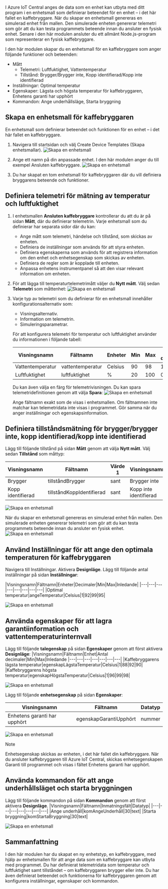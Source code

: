 I Azure IoT Central anges de data som en enhet kan utbyta med ditt program i en enhetsmall som definierar beteendet för en enhet – i det här fallet en kaffebryggare. När du skapar en enhetsmall genereras en simulerad enhet från mallen. Den simulerade enheten genererar telemetri som gör att du kan testa programmets beteende innan du ansluter en fysisk enhet. Senare i den här modulen ansluter du ett allmänt Node.js-program som representerar en fysisk kaffebryggare. 

I den här modulen skapar du en enhetsmall för en kaffebryggare som anger följande funktioner och beteenden:
* Mått 
    * Telemetri: Luftfuktighet, Vattentemperatur
    * Tillstånd: Brygger/Brygger inte, Kopp identifierad/Kopp inte identifierad
* Inställningar: Optimal temperatur
* Egenskaper: Lägsta och högsta temperatur för kaffebryggaren, Enhetens garanti har upphört
* Kommandon: Ange underhållsläge, Starta bryggning


## <a name="create-a-device-template-for-the-coffee-maker"></a>Skapa en enhetsmall för kaffebryggaren
En enhetsmall som definierar beteendet och funktionen för en enhet – i det här fallet en kaffebryggare.

1. Navigera till startsidan och välj Create Device Templates (Skapa enhetsmallar).
![Skapa en enhetsmall](../images/2-device-template-a1.png)

1. Ange ett namn på din anpassade enhet. I den här modulen anger du till exempel Ansluten kaffebryggare.
![Skapa en enhetsmall](../images/2-device-template-a2.png)
 
1. Du har skapat en tom enhetsmall för kaffebryggaren där du vill definiera bryggarens beteende och funktioner. 

## <a name="define-telemetry-measurement-temperature-and-humidity"></a>Definiera telemetri för mätning av temperatur och luftfuktighet
1.  I enhetsmallen **Ansluten kaffebryggare** kontrollerar du att du är på sidan **Mått**, där du definierar telemetrin. Varje enhetsmall som du definierar har separata sidor där du kan:
    * Ange mått som telemetri, händelse och tillstånd, som skickas av enheten.
    * Definiera de inställningar som används för att styra enheten.
    * Definiera egenskaperna som används för att registrera information om den enhet och enhetsegenskap som skickas av enheten.
    * Definiera de regler som är kopplade till enheten.
    * Anpassa enhetens instrumentpanel så att den visar relevant information om enheten. 

1.  För att lägga till temperaturtelemetrimått väljer du **Nytt mått**. Välj sedan **Telemetri** som måttenhet: ![Skapa en enhetsmall](../images/2-device-template-c.png)

1.  Varje typ av telemetri som du definierar för en enhetsmall innehåller konfigurationsalternativ som:
    * Visningsalternativ.
    * Information om telemetrin.
    * Simuleringsparametrar.

    För att konfigurera telemetri för temperatur och luftfuktighet använder du informationen i följande tabell:
    
    |Visningsnamn|Fältnamn|Enheter|Min|Max|Antal decimaler|
    |---|---|---|---|---|---|
    |Vattentemperatur|vattentemperatur|Celsius|90|98|1|
    |Luftfuktighet|luftfuktighet|%|20|100|0|
   
    Du kan även välja en färg för telemetrivisningen. Du kan spara telemetridefinitionen genom att välja **Spara**: ![Skapa en enhetsmall](../images/2-device-template-d.png)

    Ange fältnamn exakt som de visas i enhetsmallen. Om fältnamnen inte matchar kan telemetridata inte visas i programmet. Gör samma när du anger inställningar och egenskapsinformation. 

## <a name="define-state-measurement-for-brewingnot-brewing-cup-detectedcup-not-detected"></a>Definiera tillståndsmätning för brygger/brygger inte, kopp identifierad/kopp inte identifierad
Lägg till följande tillstånd på sidan **Mått** genom att välja **Nytt mått**. Välj sedan **Tillstånd** som måttyp:
    
|Visningsnamn|Fältnamn|Värde 1|Visningsnamn|Värde 2|Visningsnamn|
|---|---|---|---|---|---|
|Brygger|tillståndBrygger|sant|Brygger inte|falskt|Brygger inte|
|Kopp identifierad|tillståndKoppIdentifierad|sant|Kopp inte identifierad|falskt|Kopp inte identifierad|

![Skapa en enhetsmall](../images/2-device-template-f.png)

När du skapar en enhetsmall genereras en simulerad enhet från mallen. Den simulerade enheten genererar telemetri som gör att du kan testa programmets beteende innan du ansluter en fysisk enhet.
![Skapa en enhetsmall](../images/2-device-template-m.png)

## <a name="use-settings-to-set-the-optimal-temperature-of-the-coffee-machine"></a>Använd Inställningar för att ange den optimala temperaturen för kaffebryggaren
Navigera till Inställningar. Aktivera **Designläge**. Lägg till följande antal inställningar på sidan **Inställningar**:

|Visningsnamn|Fältnamn|Enheter|Decimaler|Min|Max|Inledande|
|---|---|---|---|---|---|---|---|
|Optimal temperatur|angeTemperatur|Celsius|1|92|99|95|

![Skapa en enhetsmall](../images/2-device-template-q.png)

## <a name="use-properties-to-store-warranty-info-and-water-temperature-range"></a>Använda egenskaper för att lagra garantiinformation och vattentemperaturinternvall
Lägg till följande **talegenskap** på sidan **Egenskaper** genom att först aktivera **Designläge**:
|Visningsnamn|Fältnamn|Enhet|Antal decimaler|Min|Max|Inledande
|---|---|---|---|---|---|---|
|Kaffebryggarens lägsta temperatur|egenskapLägstaTemperatur|Celsius|1|88|92|90|    
|Kaffebryggarens högsta temperatur|egenskapHögstaTemperatur|Celsius|1|96|99|98| 

![Skapa en enhetsmall](../images/2-device-template-n.png)

Lägg till följande **enhetsegenskap** på sidan **Egenskaper**:

|Visningsnamn|Fältnamn|Datatyp|
|---|---|---|
|Enhetens garanti har upphört|egenskapGarantiUpphört|nummer|
![Skapa en enhetsmall](../images/2-device-template-u.png)

> [!NOTE]
> Enhetsegenskap skickas av enheten, i det här fallet din kaffebryggare. När du ansluter kaffebryggaren till Azure IoT Central, skickas enhetsegenskapen Garanti till programmet och visas i fältet Enhetens garanti har upphört. 

## <a name="use-commands-to-set-maintenance-mode-and-start-brewing"></a>Använda kommandon för att ange underhållsläget och starta bryggningen

Lägg till följande kommandon på sidan **Kommandon** genom att först aktivera **Designläge**.
|Visningsnamn|Fältnamn|Inmatningsfält|Datatyp|
|---|---|---|---|---|---|---|
|Ange underhåll|komAngeUnderhåll|30|text| 
|Starta bryggning|komStartaBryggning|30|text|

![Skapa en enhetsmall](../images/2-device-template-s.png)


## <a name="summary"></a>Sammanfattning

I den här modulen har du skapat en ny enhetstyp, en kaffebryggare, med hjälp av enhetsmallen för att ange data som en kaffebryggare kan utbyta med programmet. Du har definierat telemetridata som temperatur och luftfuktighet samt tillståndet – om kaffebryggaren brygger eller inte. Du har även definierat beteendet och funktionerna för kaffebryggaren genom att konfigurera inställningar, egenskaper och kommandon. 


